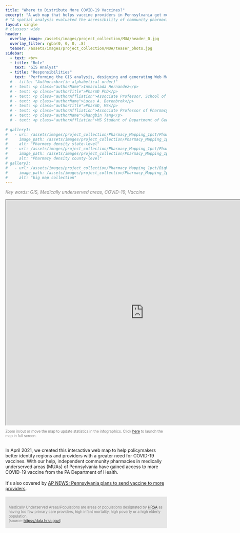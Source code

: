 ```yaml
---
title: "Where to Distribute More COVID-19 Vaccines?"
excerpt: "A web map that helps vaccine providers in Pennsylvania get more COVID-19 vaccines."
# "A spatial analysis evaluated the accessibility of community pharmacies to the general public in the United States. In this project, I performed spatial analysis, network analysis and data analysis, as well as a StoryMap with interactive maps."
layout: single
# classes: wide
header:
  overlay_image: /assets/images/project_collection/MUA/header_0.jpg
  overlay_filter: rgba(0, 0, 0, .8)
  teaser: /assets/images/project_collection/MUA/teaser_photo.jpg
sidebar:
  - text: <br>
  - title: "Role"
    text: "GIS Analyst"
  - title: "Responsibilities"
    text: "Performing the GIS analysis, designing and generating Web Map and Web Mapping Application"
  # - title: "Authors<br>(in alphabetical order)"
  # - text: <p class="authorName">Inmaculada Hernandez</p>
  # - text: <p class="authorTitle">PharmD PhD</p>
  # - text: <p class="authorAffliation">Associate Professor, School of Pharmacy and Pharmaceutical Science, University of California, San Diego</p>
  # - text: <p class="authorName">Lucas A. Berenbrok</p>
  # - text: <p class="authorTitle">PharmD, MS</p>
  # - text: <p class="authorAffliation">Associate Professor of Pharmacy & Therapeutics, School of Pharmacy, University of Pittsburgh</p>
  # - text: <p class="authorName">Shangbin Tang</p>
  # - text: <p class="authorAffliation">MS Student of Department of Geology & Environmental Science, Dietrich School of Arts & Sciences, University of Pittsburgh</p>
  
# gallery1:
#   - url: /assets/images/project_collection/Pharmacy_Mapping_1pct/Pharmacies per 10000 _State.jpg
#     image_path: /assets/images/project_collection/Pharmacy_Mapping_1pct/Pharmacies per 10000 _State.jpg
#     alt: "Pharmacy density state-level"
#   - url: /assets/images/project_collection/Pharmacy_Mapping_1pct/Pharmacies per 10000_County.jpg
#     image_path: /assets/images/project_collection/Pharmacy_Mapping_1pct/Pharmacies per 10000_County.jpg
#     alt: "Pharmacy density county-level"
# gallery3:
#   - url: /assets/images/project_collection/Pharmacy_Mapping_1pct/BigMapLayout.jpg
#     image_path: /assets/images/project_collection/Pharmacy_Mapping_1pct/BigMapLayout.jpg
#     alt: "big map collection"     
---
```


<!-- {% include gallery caption="This is a sample gallery to go along with this case study." %}
![image-center]({{ site.url }}{{ site.baseurl }}/assets/images/image-alignment-580x300.jpg){: .align-center} -->
<p style="color:grey"><em>Key words: GIS, Medically underserved areas, COVID-19, Vaccine</em></p>


<!-- <iframe width="1050" height="700" scrolling="no" marginheight="0" marginwidth="0" 
src="https://arcgis.com/apps/webappviewer/index.html?id=3adc904387fd4c5597f75500bed2b7e8"></iframe> -->
<iframe width="170%" height="700" scrolling="no" marginheight="0" marginwidth="0" 
src="https://arcgis.com/apps/webappviewer/index.html?id=3adc904387fd4c5597f75500bed2b7e8"></iframe>
<p style="color: gray; font-size: 0.8em">Zoom in/out or move the map to update statistics in the infographics. Click <a href="https://pitt.maps.arcgis.com/apps/webappviewer/index.html?id=3adc904387fd4c5597f75500bed2b7e8" target="_blank">here</a> to launch the map in full screen.</p>

<br>
In April 2021, we created this interactive web map to help policymakers better identify regions and providers with a greater need for COVID-19 vaccines. With our help, independent community pharmacies in medically underserved areas (MUAs) of Pennsylvania have gained access to more COVID-19 vaccine from the PA Department of Health. 
<br><br>
It's also covered by <a href="https://apnews.com/article/health-pennsylvania-coronavirus-ee32cd09c0444c7a8e4e11b91de27069?mc_cid=3850d5ca34&mc_eid=9878c63252" target="_blank">AP NEWS: Pennsylvania plans to send vaccine to more providers</a>.
<br><br>
<div style="background-color: #E7E7E7; padding-top: 15px; padding-left: 10px; padding-right: 10px; padding-bottom: 5px;">
  <p style="color: gray; font-size: 0.8em">Medically Underserved Areas/Populations are areas or populations designated by <a href="https://data.hrsa.gov/" target="_blank">HRSA</a> as having too few primary care providers, high infant mortality, high poverty or a high elderly population. <br>(source: <a href="https://data.hrsa.gov/" target="_blank">https://data.hrsa.gov/</a>)</p>
</div>